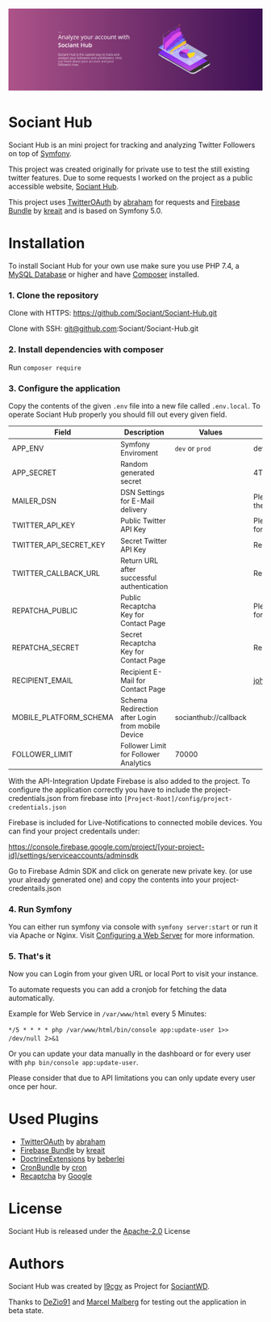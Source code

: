 <h1 align="center">
    <a href="https://hub.sociant.de" target="_blank">
        <img src="readme-header.png" />
    </a>
</h1>

# Sociant Hub

Sociant Hub is an mini project for tracking and analyzing Twitter Followers on top of [Symfony](https://symfony.com/).

This project was created originally for private use to test the still existing twitter features. Due to some requests I worked on the project as a public accessible website, [Sociant Hub](https://hub.sociant.de).

This project uses [TwitterOAuth](https://github.com/abraham/twitteroauth) by [abraham](https://github.com/abraham) for requests and [Firebase Bundle](https://github.com/kreait/firebase-bundle) by [kreait](https://github.com/kreait) and is based on Symfony 5.0.

# Installation

To install Sociant Hub for your own use make sure you use PHP 7.4, a [MySQL Database](https://mysql.com/) or higher and have [Composer](http://packagist.org/) installed.

### 1. Clone the repository

Clone with HTTPS: https://github.com/Sociant/Sociant-Hub.git

Clone with SSH: git@github.com:Sociant/Sociant-Hub.git

### 2. Install dependencies with composer

Run `composer require`

### 3. Configure the application

Copy the contents of the given `.env` file into a new file called `.env.local`. To operate Sociant Hub properly you should fill out every given field.

Field | Description | Values | Example
---  | --- | --- | ---
APP_ENV | Symfony Enviroment | `dev` or `prod` | dev
APP_SECRET | Random generated secret || 4Tuepn6UZkasRLqEbshLC2RX
MAILER_DSN | DSN Settings for E-Mail delivery || Please consider checking out the [Documentation](https://symfony.com/doc/current/mailer.html)
TWITTER_API_KEY | Public Twitter API Key || Please visit [Twitter Developer](https://developer.twitter.com/en/apps) for obtaining the key pair
TWITTER_API_SECRET_KEY | Secret Twitter API Key || Read above
TWITTER_CALLBACK_URL | Return URL after successful authentication || Read above
REPATCHA_PUBLIC | Public Recaptcha Key for Contact Page || Please visit [Recaptcha Admin](https://www.google.com/recaptcha/admin) for obtaining the key pair
REPATCHA_SECRET | Secret Recaptcha Key for Contact Page ||  Read above
RECIPIENT_EMAIL | Recipient E-Mail for Contact Page || john@doe.com
MOBILE_PLATFORM_SCHEMA | Schema Redirection after Login from mobile Device | socianthub://callback
FOLLOWER_LIMIT | Follower Limit for Follower Analytics | 70000

With the API-Integration Update Firebase is also added to the project. To configure the application correctly you have to
include the project-credentials.json from firebase into `[Project-Root]/config/project-credentials.json`

Firebase is included for Live-Notifications to connected mobile devices. You can find your project credentails under:

https://console.firebase.google.com/project/[your-project-id]/settings/serviceaccounts/adminsdk

Go to Firebase Admin SDK and click on generate new private key. (or use your already generated one) and copy the contents into your project-credentails.json

### 4. Run Symfony

You can either run symfony via console with `symfony server:start` or run it via Apache or Nginx. Visit [Configuring a Web Server](https://symfony.com/doc/current/setup/web_server_configuration.html) for more information.

### 5. That's it

Now you can Login from your given URL or local Port to visit your instance.

To automate requests you can add a cronjob for fetching the data automatically.

Example for Web Service in `/var/www/html` every 5 Minutes: 

```*/5 * * * * php /var/www/html/bin/console app:update-user 1>> /dev/null 2>&1```

Or you can update your data manually in the dashboard or for every user with `php bin/console app:update-user`.

Please consider that due to API limitations you can only update every user once per hour.

# Used Plugins

* [TwitterOAuth](https://github.com/abraham/twitteroauth) by [abraham](https://github.com/abraham)
* [Firebase Bundle](https://github.com/kreait/firebase-bundle) by [kreait](https://github.com/kreait)
* [DoctrineExtensions](https://github.com/beberlei/DoctrineExtensions) by [beberlei](https://github.com/beberlei)
* [CronBundle](https://github.com/Cron/Symfony-Bundle) by [cron](https://github.com/Cron)
* [Recaptcha](https://github.com/google/recaptcha) by [Google](https://github.com/google)

# License

Sociant Hub is released under the [Apache-2.0](license.md) License

# Authors

Sociant Hub was created by [l9cgv](https://twitter.com/l9cgv) as Project for [SociantWD](https://twitter.com/SociantWD).

Thanks to [DeZio91](https://twitter.com/DeZio91) and [Marcel Malberg](https://twitter.com/TheCrealm) for testing out the application in beta state.
